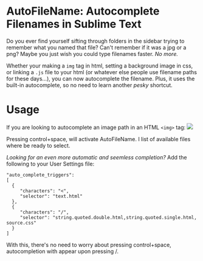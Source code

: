 AutoFileName: Autocomplete Filenames in Sublime Text
=====================================================
Do you ever find yourself sifting through folders in the sidebar trying to remember what you named that file? Can't remember if it was a jpg or a png? Maybe you just wish you could type filenames faster. *No more.*

Whether your making a `img` tag in html, setting a background image in css, or linking a `.js` file to your html (or whatever else people use filename paths for these days...), you can now autocomplete the filename. Plus, it uses the built-in autocomplete, so no need to learn another *pesky* shortcut.

Usage
=====
If you are looking to autocomplete an image path in an HTML `<img>` tag:
    <img src="../|" />

Pressing control+space, will activate AutoFileName.  I list of available files where be ready to select.

*Looking for an even more automatic and seemless completion?*  Add the following to your User Settings file:
    
    "auto_complete_triggers":
    [
      {
         "characters": "<",
         "selector": "text.html"
      },
      {
         "characters": "/",
         "selector": "string.quoted.double.html,string.quoted.single.html, source.css"
      }
    ]

With this, there's no need to worry about pressing control+space, autocompletion with appear upon pressing /.